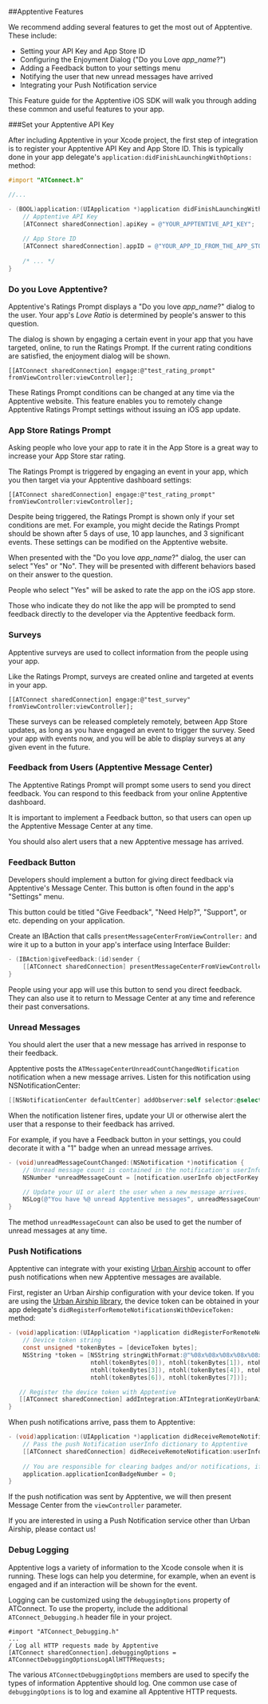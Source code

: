 ##Apptentive Features

We recommend adding several features to get the most out of Apptentive. These include:

 - Setting your API Key and App Store ID
 - Configuring the Enjoyment Dialog ("Do you Love *app_name*?")
 - Adding a Feedback button to your settings menu
 - Notifying the user that new unread messages have arrived
 - Integrating your Push Notification service
 
This Feature guide for the Apptentive iOS SDK will walk you through adding these common and useful features to your app.

###Set your Apptentive API Key

After including Apptentive in your Xcode project, the first step of integration is to register your Apptentive API Key and App Store ID. This is typically done in your app delegate's `application:didFinishLaunchingWithOptions:` method:

``` objective-c
#import "ATConnect.h"

//...

- (BOOL)application:(UIApplication *)application didFinishLaunchingWithOptions:(NSDictionary *)launchOptions {
	// Apptentive API Key
	[ATConnect sharedConnection].apiKey = @"YOUR_APPTENTIVE_API_KEY";
	
	// App Store ID
	[ATConnect sharedConnection].appID = @"YOUR_APP_ID_FROM_THE_APP_STORE";
	
	/* ... */
}
```

### Do you Love Apptentive?

Apptentive's Ratings Prompt displays a "Do you love *app_name*?" dialog to the user. Your app's *Love Ratio* is determined by people's answer to this question.

The dialog is shown by engaging a certain event in your app that you have targeted, online, to run the Ratings Prompt. If the current rating conditions are satisfied, the enjoyment dialog will be shown.

	[[ATConnect sharedConnection] engage:@"test_rating_prompt" fromViewController:viewController];

These Ratings Prompt conditions can be changed at any time via the Apptentive website. This feature enables you to remotely change Apptentive Ratings Prompt settings without issuing an iOS app update.

### App Store Ratings Prompt

Asking people who love your app to rate it in the App Store is a great way to increase your App Store star rating.

The Ratings Prompt is triggered by engaging an event in your app, which you then target via your Apptentive dashboard settings:  

	[[ATConnect sharedConnection] engage:@"test_rating_prompt" fromViewController:viewController];

Despite being triggered, the Ratings Prompt is shown only if your set conditions are met. For example, you might decide the Ratings Prompt should be shown after 5 days of use, 10 app launches, and 3 significant events. These settings can be modified on the Apptentive website.

When presented with the "Do you love *app_name*?" dialog, the user can select "Yes" or "No". They will be presented with different behaviors based on their answer to the question.

People who select "Yes" will be asked to rate the app on the iOS app store.

Those who indicate they do not like the app will be prompted to send feedback directly to the developer via the Apptentive feedback form.

### Surveys

Apptentive surveys are used to collect information from the people using your app.

Like the Ratings Prompt, surveys are created online and targeted at events in your app. 

	[[ATConnect sharedConnection] engage:@"test_survey" fromViewController:viewController];

These surveys can be released completely remotely, between App Store updates, as long as you have engaged an event to trigger the survey. Seed your app with events now, and you will be able to display surveys at any given event in the future. 

### Feedback from Users (Apptentive Message Center)

The Apptentive Ratings Prompt will prompt some users to send you direct feedback. You can respond to this feedback from your online Apptentive dashboard.

It is important to implement a Feedback button, so that users can open up the Apptentive Message Center at any time. 

You should also alert users that a new Apptentive message has arrived.

### Feedback Button

Developers should implement a button for giving direct feedback via Apptentive's Message Center. This button is often found in the app's "Settings" menu.

This button could be titled "Give Feedback", "Need Help?", "Support", or etc. depending on your application.

Create an IBAction that calls `presentMessageCenterFromViewController:` and wire it up to a button in your app's interface using Interface Builder:

``` objective-c
- (IBAction)giveFeedback:(id)sender {
	[[ATConnect sharedConnection] presentMessageCenterFromViewController:self];
}
```

People using your app will use this button to send you direct feedback. They can also use it to return to Message Center at any time and reference their past conversations.

### Unread Messages

You should alert the user that a new message has arrived in response to their feedback.

Apptentive posts the `ATMessageCenterUnreadCountChangedNotification` notification when a new message arrives. Listen for this notification using NSNotificationCenter:

``` objective-c
[[NSNotificationCenter defaultCenter] addObserver:self selector:@selector(unreadMessageCountChanged:) name:ATMessageCenterUnreadCountChangedNotification object:nil];
```

When the notification listener fires, update your UI or otherwise alert the user that a response to their feedback has arrived.

For example, if you have a Feedback button in your settings, you could decorate it with a "1" badge when an unread message arrives.

``` objective-c
- (void)unreadMessageCountChanged:(NSNotification *)notification {
    // Unread message count is contained in the notification's userInfo dictionary.
    NSNumber *unreadMessageCount = [notification.userInfo objectForKey:@"count"];

    // Update your UI or alert the user when a new message arrives.
    NSLog(@"You have %@ unread Apptentive messages", unreadMessageCount);
}
```

The method `unreadMessageCount` can also be used to get the number of unread messages at any time.

### Push Notifications

Apptentive can integrate with your existing [Urban Airship](http://urbanairship.com/) account to offer push notifications when new Apptentive messages are available.

First, register an Urban Airship configuration with your device token. If you are using the [Urban Airship library](http://docs.urbanairship.com/build/ios.html#download-install-our-library-frameworks), the device token can be obtained in your app delegate's `didRegisterForRemoteNotificationsWithDeviceToken:` method:

``` objective-c
- (void)application:(UIApplication *)application didRegisterForRemoteNotificationsWithDeviceToken:(NSData *)deviceToken {
    // Device token string
    const unsigned *tokenBytes = [deviceToken bytes];
    NSString *token = [NSString stringWithFormat:@"%08x%08x%08x%08x%08x%08x%08x%08x",
                       ntohl(tokenBytes[0]), ntohl(tokenBytes[1]), ntohl(tokenBytes[2]),
                       ntohl(tokenBytes[3]), ntohl(tokenBytes[4]), ntohl(tokenBytes[5]),
                       ntohl(tokenBytes[6]), ntohl(tokenBytes[7])];

   // Register the device token with Apptentive
   [[ATConnect sharedConnection] addIntegration:ATIntegrationKeyUrbanAirship withConfiguration:@{@"token": token}];
}
```

When push notifications arrive, pass them to Apptentive:  

``` objective-c
- (void)application:(UIApplication *)application didReceiveRemoteNotification:(NSDictionary *)userInfo fetchCompletionHandler:(void (^)(UIBackgroundFetchResult))completionHandler{
    // Pass the push Notification userInfo dictionary to Apptentive
    [[ATConnect sharedConnection] didReceiveRemoteNotification:userInfo fromViewController:viewController];
	
	// You are responsible for clearing badges and/or notifications, if desired. Apptentive does not reset them.
	application.applicationIconBadgeNumber = 0;
}
```

If the push notification was sent by Apptentive, we will then present Message Center from the `viewController` parameter.

If you are interested in using a Push Notification service other than Urban Airship, please contact us!

### Debug Logging

Apptentive logs a variety of information to the Xcode console when it is running. These logs can help you determine, for example, when an event is engaged and if an interaction will be shown for the event.

Logging can be customized using the `debuggingOptions` property of ATConnect. To use the property, include the additional `ATConnect_Debugging.h` header file in your project.

    #import "ATConnect_Debugging.h"
    ...
    / Log all HTTP requests made by Apptentive
    [ATConnect sharedConnection].debuggingOptions = ATConnectDebuggingOptionsLogAllHTTPRequests;

The various `ATConnectDebuggingOptions` members are used to specify the types of information Apptentive should log. One common use case of `debuggingOptions` is to log and examine all Apptentive HTTP requests.
